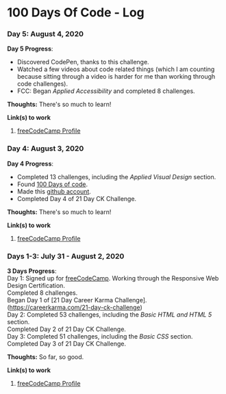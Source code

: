 # 100 Days Of Code - Log<br>

### Day 5: August 4, 2020 <br>

**Day 5 Progress**: <br>
- Discovered CodePen, thanks to this challenge.<br>
- Watched a few videos about code related things (which I am counting because sitting through a video is harder for me than working through code challenges).<br>
- FCC: Began *Applied Accessibility* and completed 8 challenges.

**Thoughts:** There's so much to learn!<br>

**Link(s) to work**<br>
1. [freeCodeCamp Profile](https://www.freecodecamp.org/grttyjwnchzstk)<br>


### Day 4: August 3, 2020 <br>

**Day 4 Progress**: <br>
- Completed 13 challenges, including the *Applied Visual Design* section.<br>
- Found [100 Days of code](https://www.100daysofcode.com/).<br>
- Made this [github account](https://github.com/Grttyjwnchzstk/100-days-of-code).<br>
- Completed Day 4 of 21 Day CK Challenge.<br>

**Thoughts:** There's so much to learn!<br>

**Link(s) to work**<br>
1. [freeCodeCamp Profile](https://www.freecodecamp.org/grttyjwnchzstk)<br>



### Days 1-3: July 31 - August 2, 2020 

**3 Days Progress**: <br>
	Day 1:	Signed up for [freeCodeCamp](https://freecodecamp.org/). Working through the Responsive Web Design Certification. <br>
		Completed 8 challenges. <br>
           	Began Day 1 of [21 Day Career Karma Challenge].(https://careerkarma.com/21-day-ck-challenge)<br>
	Day 2:	Completed 53 challenges, including the *Basic HTML and HTML 5* section.<br>
		Completed Day 2 of 21 Day CK Challenge.<br>
	Day 3:	Completed 51 challenges, including the *Basic CSS* section.<br>
		Completed Day 3 of 21 Day CK Challenge.<br>

**Thoughts:** So far, so good. <br>

**Link(s) to work**<br>
1. [freeCodeCamp Profile](https://www.freecodecamp.org/grttyjwnchzstk)<br>

